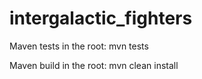 # intergalactic_fighters

Maven tests in the root: mvn tests

Maven build in the root: mvn clean install
